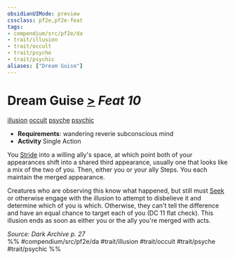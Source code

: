 ```yaml
---
obsidianUIMode: preview
cssclass: pf2e,pf2e-feat
tags:
- compendium/src/pf2e/da
- trait/illusion
- trait/occult
- trait/psyche
- trait/psychic
aliases: ["Dream Guise"]
---
```

# Dream Guise  [>](rules/core-rulebook/chapter-9-playing-the-game.md#Actions "Single Action") *Feat 10*  
[illusion](rules/traits/illusion.md "Illusion School Trait")  [occult](rules/traits/occult.md "Occult Tradition Trait")  [psyche](rules/traits/psyche-da.md "Psyche Action & Ability Trait")  [psychic](rules/traits/psychic-da.md "Psychic Class Trait")  

- **Requirements**: wandering reverie subconscious mind
- **Activity** Single Action

You [Stride](rules/actions/stride.md) into a willing ally's space, at which point both of your appearances shift into a shared third appearance, usually one that looks like a mix of the two of you. Then, either you or your ally Steps. You each maintain the merged appearance.

Creatures who are observing this know what happened, but still must [Seek](rules/actions/seek.md) or otherwise engage with the illusion to attempt to disbelieve it and determine which of you is which. Otherwise, they can't tell the difference and have an equal chance to target each of you (DC 11 flat check). This illusion ends as soon as either you or the ally you're merged with acts.

*Source: Dark Archive p. 27*  
%% #compendium/src/pf2e/da #trait/illusion #trait/occult #trait/psyche #trait/psychic %%